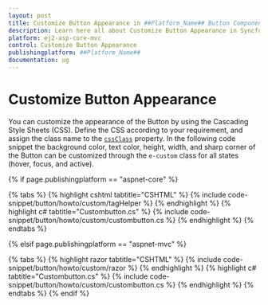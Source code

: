 ```yaml
---
layout: post
title: Customize Button Appearance in ##Platform_Name## Button Component
description: Learn here all about Customize Button Appearance in Syncfusion ##Platform_Name## Button component of Syncfusion Essential JS 2 and more.
platform: ej2-asp-core-mvc
control: Customize Button Appearance
publishingplatform: ##Platform_Name##
documentation: ug
---
```



# Customize Button Appearance

You can customize the appearance of the Button by using the Cascading Style Sheets (CSS). Define the CSS according to
your requirement, and assign the class name to the [`cssClass`](https://help.syncfusion.com/cr/aspnetcore-js2/Syncfusion.EJ2.Buttons.Button.html#Syncfusion_EJ2_Buttons_Button_CssClass)
property. In the following code snippet the background color, text color, height, width, and sharp corner of the Button
can be customized through the `e-custom` class for all states (hover, focus, and active).

{% if page.publishingplatform == "aspnet-core" %}

{% tabs %}
{% highlight cshtml tabtitle="CSHTML" %}
{% include code-snippet/button/howto/custom/tagHelper %}
{% endhighlight %}
{% highlight c# tabtitle="Custombutton.cs" %}
{% include code-snippet/button/howto/custom/custombutton.cs %}
{% endhighlight %}
{% endtabs %}

{% elsif page.publishingplatform == "aspnet-mvc" %}

{% tabs %}
{% highlight razor tabtitle="CSHTML" %}
{% include code-snippet/button/howto/custom/razor %}
{% endhighlight %}
{% highlight c# tabtitle="Custombutton.cs" %}
{% include code-snippet/button/howto/custom/custombutton.cs %}
{% endhighlight %}
{% endtabs %}
{% endif %}

